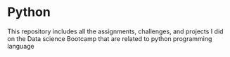 # Python
This repository includes all the assignments, challenges, and projects I did on the Data science Bootcamp that are related to python programming language  
